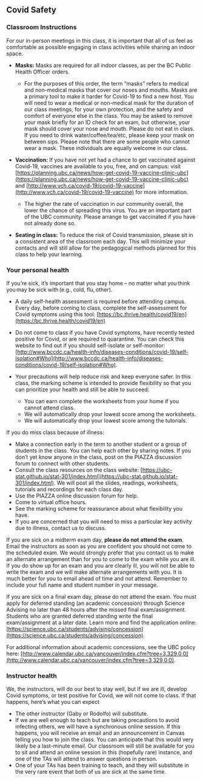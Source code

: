 ## Covid Safety 

### Classroom Instructions

For our in-person meetings in this class, it is important that all of us feel as comfortable as possible engaging in class activities while sharing an indoor space.

- **Masks:** Masks are required for all indoor classes, as per the BC Public Health Officer orders. 
    - For the purposes of this order, the term “masks” refers to medical and non-medical masks that cover our noses and mouths.  Masks are a primary tool to make it harder for Covid-19 to find a new host.  You will need to wear a medical or non-medical mask for the duration of our class meetings, for your own protection, and the safety and comfort of everyone else in the class.  You may be asked to remove your mask briefly for an ID check for an exam, but otherwise, your mask should cover your nose and mouth. Please do not eat in class. If you need to drink water/coffee/tea/etc, please keep your mask on between sips. Please note that there are some people who cannot wear a mask. These individuals are equally welcome in our class. 

- **Vaccination:** If you have not yet had a chance to get vaccinated against Covid-19, vaccines are available to you, free, and on campus: visit [https://planning.ubc.ca/news/how-get-covid-19-vaccine-clinic-ubc](https://planning.ubc.ca/news/how-get-covid-19-vaccine-clinic-ubc) and [http://www.vch.ca/covid-19/covid-19-vaccine](http://www.vch.ca/covid-19/covid-19-vaccine) for more information.
    - The higher the rate of vaccination in our community overall, the lower the chance of spreading this virus.  You are an important part of the UBC community. Please arrange to get vaccinated if you have not already done so. 

- **Seating in class:** To reduce the risk of Covid transmission, please sit in a consistent area of the classroom each day.  This will minimize your contacts and will still allow for the pedagogical methods planned for this class to help your learning.  

### Your personal health

If you’re sick, it’s important that you stay home – no matter what you think you may be sick with (e.g., cold, flu, other).
  
- A daily self-health assessment is required before attending campus. Every day, before coming to class, complete the self-assessment for Covid symptoms using this tool: [https://bc.thrive.health/covid19/en](https://bc.thrive.health/covid19/en)

-   Do not come to class if you have Covid symptoms, have recently tested positive for Covid, or are required to quarantine. You can check this website to find out if you should self-isolate or self-monitor: [http://www.bccdc.ca/health-info/diseases-conditions/covid-19/self-isolation#Who](http://www.bccdc.ca/health-info/diseases-conditions/covid-19/self-isolation#Who). 

- Your precautions will help reduce risk and keep everyone safer.  In this class, the marking scheme is intended to provide flexibility so that you can prioritize your health and still be able to succeed: 
    - You can earn complete the worksheets from your home if you cannot attend class. 
    - We will automatically drop your lowest score among the worksheets. 
    - We will automatically drop your lowest score among the tutorials.

If you do miss class because of illness: 
- Make a connection early in the term to another student or a group of students in the class.  You can help each other by sharing notes.  If you don’t yet know anyone in the class, post on the PIAZZA discussion forum to connect with other students. 
- Consult the class resources on the class website: [https://ubc-stat.github.io/stat-301/index.html](https://ubc-stat.github.io/stat-301/index.html). We will post all the slides, readings, worksheets, tutorials and recordings for each class day.  
- Use the PIAZZA online discussion forum for help.
- Come to virtual office hours.
- See the marking scheme for reassurance about what flexibility you have. 
- If you are concerned that you will need to miss a particular key activity due to illness, contact us to discuss. 

If you are sick on a midterm exam day, **please do not attend the exam**. Email the instructors as soon as you are confident you should not come to the scheduled exam.  We would strongly prefer that you contact us to make an alternate arrangement than for you to come to the exam while you are ill.  If you do show up for an exam and you are clearly ill, you will not be able to write the exam and we will make alternate arrangements with you.  It is much better for you to email ahead of time and not attend.  Remember to include your full name and student number in your message. 

If you are sick on a final exam day, please do not attend the exam. You must apply for deferred standing (an academic concession) through Science Advising no later than 48 hours after the missed final exam/assignment. Students who are granted deferred standing write the final exam/assignment at a later date. Learn more and find the application online: [https://science.ubc.ca/students/advising/concession](https://science.ubc.ca/students/advising/concession).

For additional information about academic concessions, see the UBC policy here: [http://www.calendar.ubc.ca/vancouver/index.cfm?tree=3,329,0,0](http://www.calendar.ubc.ca/vancouver/index.cfm?tree=3,329,0,0).

### Instructor health

We, the instructors, will do our best to stay well, but if we are ill, develop Covid symptoms, or test positive for Covid, we will not come to class.  If that happens, here’s what you can expect 
- The other instructor (Gaby or Rodolfo) will substitute.
- If we are well enough to teach but are taking precautions to avoid infecting others, we will have a synchronous online session.  If this happens, you will receive an email and an announcement in Canvas telling you how to join the class.  You can anticipate that this would very likely be a last-minute email.  Our classroom will still be available for you to sit and attend an online session in this (hopefully rare) instance, and one of the TAs will attend to answer questions in person.
- One of your TAs has been training to teach, and they will substitute in the very rare event that both of us are sick at the same time.
